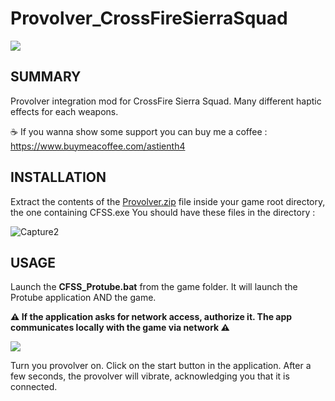 # Provolver_CrossFireSierraSquad

<img src="https://cdn.cloudflare.steamstatic.com/steam/apps/1636030/header.jpg?t=1697073330"/>

## SUMMARY
Provolver integration mod for CrossFire Sierra Squad. Many different haptic effects for each weapons.

☕ If you wanna show some support you can buy me a coffee : https://www.buymeacoffee.com/astienth4

## INSTALLATION
Extract the contents of the [Provolver.zip](https://github.com/Astienth/CrossFireSierraSquad_Provolver/releases/download/1.0/CrossFireSierraSquad_Protube.zip) file inside your game root directory, the one containing CFSS.exe
You should have these files in the directory :

<img src="https://github.com/Astienth/CrossFireSierraSquad_Provolver/assets/11942434/49fae793-3554-4440-b468-49417c1fa07a" alt="Capture2" border="0">

## USAGE
Launch the <b>CFSS_Protube.bat</b> from the game folder.
It will launch the Protube application AND the game.

<b> ⚠️  If the application asks for network access, authorize it. The app communicates locally with the game via network ⚠️ </b>



<img src="https://github.com/Astienth/CrossFireSierraSquad_Provolver/assets/11942434/0cf78160-0dcd-48cd-be0a-161a92492700" />


Turn you provolver on.
Click on the start button in the application.
After a few seconds, the provolver will vibrate, acknowledging you that it is connected.
